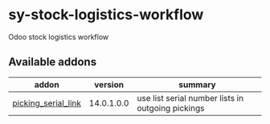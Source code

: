 # sy-stock-logistics-workflow
Odoo stock logistics workflow

[//]: # (addons)

Available addons
----------------
addon | version | summary
--- | --- | ---
[picking_serial_link](picking_serial_link/) | 14.0.1.0.0 | use list serial number lists in outgoing pickings

[//]: # (end addons)
